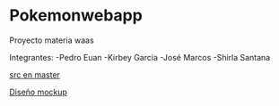 # Pokemonwebapp
Proyecto materia waas 

Integrantes: 
-Pedro Euan
-Kirbey Garcia
-José Marcos
-Shirla Santana


[src en master](https://github.com/dongato99/Pokemonwebapp/tree/master)

[Diseño mockup](https://marvelapp.com/prototype/2c3ej29g/screen/83055230)
